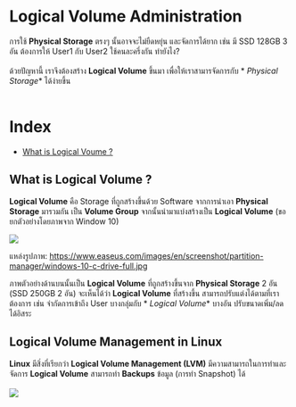# Logical Volume Administration

การใช้ **Physical Storage** ตรงๆ นั้นอาจจะไม่ยืดหยุ่น และจัดการได้ยาก เช่น มี SSD 128GB 3 อัน ต้องการให้ User1 กับ User2
ใช้คนละครึ่งกัน ทำยังไง?<br><br> ด้วยปัญหานี้ เราจึงต้องสร้าง **Logical Volume** ขึ้นมา เพื่อให้เราสามารจัดการกับ *
*Physical Storage** ได้ง่ายขึ้น <br><br>

# Index

- [What is Logical Voume ?](#what-is-logical-volume-)

## What is Logical Volume ?

**Logical Volume** คือ Storage ที่ถูกสร้างขึ้นด้วย Software จากการนำเอา **Physical Storage** มารวมกัน เป็น **Volume
Group** จากนั้นนำมาแบ่งสร้างเป็น **Logical Volume** (ขอยกตัวอย่างโดยภาพจาก Window 10)

<img src="https://www.easeus.com/images/en/screenshot/partition-manager/windows-10-c-drive-full.jpg">

แหล่งรูปภาพ: https://www.easeus.com/images/en/screenshot/partition-manager/windows-10-c-drive-full.jpg

ภาพตัวอย่างด้านบนนั้นเป็น **Logical Volume** ที่ถูกสร้างขึ้นจาก **Physical Storage** 2 อัน (SSD 250GB 2 อัน)
จะเห็นได้ว่า **Logical Volume** ที่สร้างขึ้น สามารถปรับแต่งได้ตามที่เราต้องการ เช่น จำกัดการเข้าถึง User บางกลุ่มกับ *
*Logical Volume** บางอัน ปรับขนาดเพิ่ม/ลด ได้อิสระ

## Logical Volume Management in Linux

**Linux** มีสิ่งที่เรียกว่า **Logical Volume Management (LVM)** มีความสามารถในการทำและจัดการ **Logical Volume**
สามารถทำ **Backups** ข้อมูล (การทำ Snapshot) ได้
<br>
<br>
<img  src="https://www.cyberciti.biz/media/new/faq/2018/08/Shows-information-about-available-LVM-logical-volumes.png">
